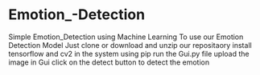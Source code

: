 # Emotion_-Detection
Simple Emotion_Detection using Machine Learning
To use our Emotion Detection Model
Just clone or download and unzip our repositaory
install tensorflow and cv2 in the system using pip
run the Gui.py file
upload the image in Gui
click on the detect button to detect the emotion
